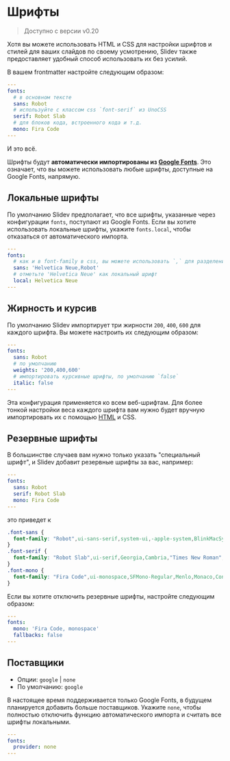 # Шрифты

> Доступно с версии v0.20

Хотя вы можете использовать HTML и CSS для настройки шрифтов и стилей для ваших слайдов по своему усмотрению, Slidev также предоставляет удобный способ использовать их без усилий.

В вашем frontmatter настройте следующим образом:

```yaml
---
fonts:
  # в основном тексте
  sans: Robot
  # используйте с классом css `font-serif` из UnoCSS
  serif: Robot Slab
  # для блоков кода, встроенного кода и т.д.
  mono: Fira Code
---
```

И это всё.

Шрифты будут **автоматически импортированы из [Google Fonts](https://fonts.google.com/)**. Это означает, что вы можете использовать любые шрифты, доступные на Google Fonts, напрямую.

## Локальные шрифты

По умолчанию Slidev предполагает, что все шрифты, указанные через конфигурации `fonts`, поступают из Google Fonts. Если вы хотите использовать локальные шрифты, укажите `fonts.local`, чтобы отказаться от автоматического импорта.

```yaml
---
fonts:
  # как и в font-family в css, вы можете использовать `,` для разделения нескольких шрифтов для резервного варианта
  sans: 'Helvetica Neue,Robot'
  # отметьте 'Helvetica Neue' как локальный шрифт
  local: Helvetica Neue
---
```

## Жирность и курсив

По умолчанию Slidev импортирует три жирности `200`, `400`, `600` для каждого шрифта. Вы можете настроить их следующим образом:

```yaml
---
fonts:
  sans: Robot
  # по умолчанию
  weights: '200,400,600'
  # импортировать курсивные шрифты, по умолчанию `false`
  italic: false
---
```

Эта конфигурация применяется ко всем веб-шрифтам. Для более тонкой настройки веса каждого шрифта вам нужно будет вручную импортировать их с помощью [HTML](/custom/directory-structure.html#index-html) и CSS.

## Резервные шрифты

В большинстве случаев вам нужно только указать "специальный шрифт", и Slidev добавит резервные шрифты за вас, например:

```yaml
---
fonts:
  sans: Robot
  serif: Robot Slab
  mono: Fira Code
---
```

это приведет к

```css
.font-sans {
  font-family: "Robot",ui-sans-serif,system-ui,-apple-system,BlinkMacSystemFont,"Segoe UI",Roboto,"Helvetica Neue",Arial,"Noto Sans",sans-serif,"Apple Color Emoji","Segoe UI Emoji","Segoe UI Symbol","Noto Color Emoji";
}
.font-serif {
  font-family: "Robot Slab",ui-serif,Georgia,Cambria,"Times New Roman",Times,serif;
}
.font-mono {
  font-family: "Fira Code",ui-monospace,SFMono-Regular,Menlo,Monaco,Consolas,"Liberation Mono","Courier New",monospace;
}
```

Если вы хотите отключить резервные шрифты, настройте следующим образом:

```yaml
---
fonts:
  mono: 'Fira Code, monospace'
  fallbacks: false
---
```

## Поставщики

- Опции: `google` | `none`
- По умолчанию: `google`

В настоящее время поддерживается только Google Fonts, в будущем планируется добавить больше поставщиков. Укажите `none`, чтобы полностью отключить функцию автоматического импорта и считать все шрифты локальными.

```yaml
---
fonts:
  provider: none
---
```